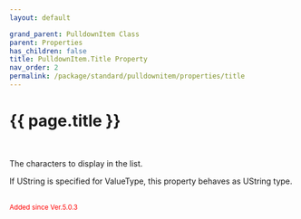 ```yaml
---
layout: default

grand_parent: PulldownItem Class
parent: Properties
has_children: false
title: PulldownItem.Title Property
nav_order: 2
permalink: /package/standard/pulldownitem/properties/title
---
```

# {{ page.title }}
<br>

The characters to display in the list.

If UString is specified for ValueType, this property behaves as UString type.

<br><small><span style="color:red">Added since Ver.5.0.3</span></small>